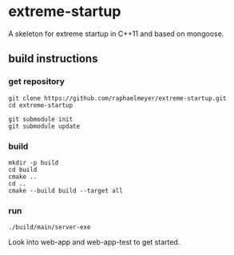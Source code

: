 # extreme-startup

A skeleton for extreme startup in C++11 and based on mongoose.

## build instructions

### get repository

    git clone https://github.com/raphaelmeyer/extreme-startup.git
    cd extreme-startup

    git submodule init
    git submodule update

### build

    mkdir -p build
    cd build
    cmake ..
    cd ..
    cmake --build build --target all

### run

    ./build/main/server-exe


Look into web-app and web-app-test to get started.
